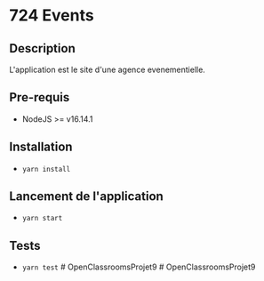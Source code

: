# 724 Events

## Description
L'application est le site d'une agence evenementielle.
## Pre-requis
- NodeJS  >= v16.14.1

## Installation
- `yarn install`

## Lancement de l'application
- `yarn start`

## Tests
- `yarn test`
#   O p e n C l a s s r o o m s P r o j e t 9  
 #   O p e n C l a s s r o o m s P r o j e t 9  
 